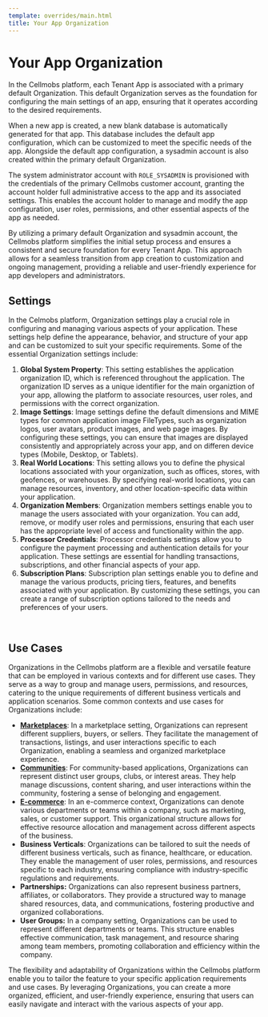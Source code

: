 ```yaml
---
template: overrides/main.html
title: Your App Organization
---
```


# Your App Organization

In the Cellmobs platform, each Tenant App is associated with a primary default Organization. This default Organization serves as the foundation for configuring the main settings of an app, ensuring that it operates according to the desired requirements.

When a new app is created, a new blank database is automatically generated for that app. This database includes the default app configuration, which can be customized to meet the specific needs of the app. Alongside the default app configuration, a sysadmin account is also created within the primary default Organization.

The system administrator account with `ROLE_SYSADMIN` is provisioned with the credentials of the primary Cellmobs customer account, granting the account holder full administrative access to the app and its associated settings. This enables the account holder to manage and modify the app configuration, user roles, permissions, and other essential aspects of the app as needed.

By utilizing a primary default Organization and sysadmin account, the Cellmobs platform simplifies the initial setup process and ensures a consistent and secure foundation for every Tenant App. This approach allows for a seamless transition from app creation to customization and ongoing management, providing a reliable and user-friendly experience for app developers and administrators.

## Settings 

In the Celmobs platform, Organization settings play a crucial role in configuring and managing various aspects of your application. These settings help define the appearance, behavior, and structure of your app and can be customized to suit your specific requirements. Some of the essential Organization settings include:

1. **Global System Property**: This setting establishes the application organization ID, which is referenced throughout the application. The organization ID serves as a unique identifier for the main organiztion of your app, allowing the platform to associate resources, user roles, and permissions with the correct organization.
2. **Image Settings**: Image settings define the default dimensions and MIME types for common application image FileTypes, such as organization logos, user avatars, product images, and web page images. By configuring these settings, you can ensure that images are displayed consistently and appropriately across your app, and on differen device types (Mobile, Desktop, or Tablets).
3. **Real World Locations**: This setting allows you to define the physical locations associated with your organization, such as offices, stores, with geofences, or warehouses. By specifying real-world locations, you can manage resources, inventory, and other location-specific data within your application.
4. **Organization Members**: Organization members settings enable you to manage the users associated with your organization. You can add, remove, or modify user roles and permissions, ensuring that each user has the appropriate level of access and functionality within the app.
5. **Processor Credentials**: Processor credentials settings allow you to configure the payment processing and authentication details for your application. These settings are essential for handling transactions, subscriptions, and other financial aspects of your app.
6. **Subscription Plans**: Subscription plan settings enable you to define and manage the various products, pricing tiers, features, and benefits associated with your application. By customizing these settings, you can create a range of subscription options tailored to the needs and preferences of your users.

<br>

## Use Cases 

Organizations in the Cellmobs platform are a flexible and versatile feature that can be employed in various contexts and for different use cases. They serve as a way to group and manage users, permissions, and resources, catering to the unique requirements of different business verticals and application scenarios. Some common contexts and use cases for Organizations include:

- **[Marketplaces](/guide/marketplaces)**: In a marketplace setting, Organizations can represent different suppliers, buyers, or sellers. They facilitate the management of transactions, listings, and user interactions specific to each Organization, enabling a seamless and organized marketplace experience. 
- **[Communities](/guide/communities)**: For community-based applications, Organizations can represent distinct user groups, clubs, or interest areas. They help manage discussions, content sharing, and user interactions within the community, fostering a sense of belonging and engagement.
- **[E-commerce](/guide/e-commerce)**: In an e-commerce context, Organizations can denote various departments or teams within a company, such as marketing, sales, or customer support. This organizational structure allows for effective resource allocation and management across different aspects of the business.
- **Business Verticals**: Organizations can be tailored to suit the needs of different business verticals, such as finance, healthcare, or education. They enable the management of user roles, permissions, and resources specific to each industry, ensuring compliance with industry-specific regulations and requirements.
- **Partnerships:** Organizations can also represent business partners, affiliates, or collaborators. They provide a structured way to manage shared resources, data, and communications, fostering productive and organized collaborations.
- **User Groups:** In a company setting, Organizations can be used to represent different departments or teams. This structure enables effective communication, task management, and resource sharing among team members, promoting collaboration and efficiency within the company.

The flexibility and adaptability of Organizations within the Cellmobs platform enable you to tailor the feature to your specific application requirements and use cases. By leveraging Organizations, you can create a more organized, efficient, and user-friendly experience, ensuring that users can easily navigate and interact with the various aspects of your app.

<br><br>